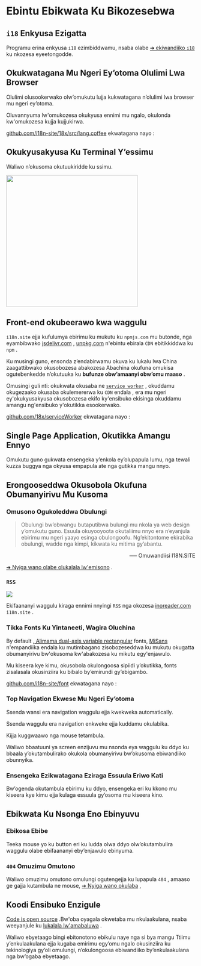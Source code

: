 # Ebintu Ebikwata Ku Bikozesebwa

## `i18` Enkyusa Ezigatta

Programu erina enkyusa `i18` ezimbiddwamu, nsaba olabe [➔ ekiwandiiko `i18`](/i18) ku nkozesa eyeetongodde.

## Okukwatagana Mu Ngeri Ey’otoma Olulimi Lwa Browser

Olulimi olusookerwako olw’omukutu lujja kukwatagana n’olulimi lwa browser mu ngeri ey’otoma.

Oluvannyuma lw'omukozesa okukyusa ennimi mu ngalo, okulonda kw'omukozesa kujja kujjukirwa.

[github.com/i18n-site/18x/src/lang.coffee](https://github.com/i18n-site/18x/blob/main/src/lang.coffee) ekwatagana nayo :

## Okukyusakyusa Ku Terminal Y’essimu

Waliwo n’okusoma okutuukiridde ku ssimu.

<img src="//p.3ti.site/1721379497.avif" width="350px">

## <a rel=id href="#ha" id="ha"></a> Front-end okubeerawo kwa waggulu

`i18n.site` ejja kufulumya ebirimu ku mukutu ku `npmjs.com` mu butonde, nga eyambibwako [jsdelivr.com](//jsdelivr.com) , [unpkg.com](//unpkg.com) n'ebintu ebirala `CDN` ebitikkiddwa ku `npm` .

Ku musingi guno, ensonda z’endabirwamu okuva ku lukalu lwa China zaagattibwako okusobozesa abakozesa Abachina okufuna omukisa ogutebenkedde n’okutuuka ku **bufunze obw’amaanyi obw’omu maaso** .

Omusingi guli nti: okukwata okusaba ne [`service worker`](https://developer.mozilla.org/docs/Web/API/Service_Worker_API) , okuddamu okugezaako okusaba okulemererwa ku `CDN` endala , era mu ngeri ey'okukyusakyusa okusobozesa ekifo ky'ensibuko ekisinga okuddamu amangu ng'ensibuko y'okutikka esookerwako.

[github.com/18x/serviceWorker](https://github.com/i18n-site/18x/tree/main/serviceWorker) ekwatagana nayo :

## Single Page Application, Okutikka Amangu Ennyo

Omukutu guno gukwata ensengeka y’enkola ey’olupapula lumu, nga tewali kuzza buggya nga okyusa empapula ate nga gutikka mangu nnyo.

## Erongooseddwa Okusobola Okufuna Obumanyirivu Mu Kusoma

### Omusono Ogukoleddwa Obulungi

> Obulungi bw’obwangu butaputibwa bulungi mu nkola ya web design y’omukutu guno.
> Esuula okuyooyoota okutaliimu nnyo era n’eyanjula ebirimu mu ngeri yaayo esinga obulongoofu.
> Ng’ekitontome ekirabika obulungi, wadde nga kimpi, kikwata ku mitima gy’abantu.

<p style="text-align:right">── Omuwandiisi I18N.SITE</p>

[➔ Nyiga wano olabe olukalala lw'emisono](/i18n.site/md/styl) .

### `RSS`

![](//p.3ti.site/1725541085.avif)

Ekifaananyi waggulu kiraga ennimi nnyingi `RSS` nga okozesa [inoreader.com](//inoreader.com) `i18n.site` .

### Tikka Fonts Ku Yintaneeti, Wagira Oluchina

By default [, Alimama dual-axis variable rectangular](https://www.iconfont.cn/fonts/detail?cnid=pOvFIr086ADR) fonts, [MiSans](https://hyperos.mi.com/font/zh/download/) n'empandiika endala ku mutimbagano zisobozeseddwa ku mukutu okugatta obumanyirivu bw'okusoma kw'abakozesa ku mikutu egy'enjawulo.

Mu kiseera kye kimu, okusobola okulongoosa sipiidi y’okutikka, fonts zisalasala okusinziira ku bibalo by’emirundi gy’ebigambo.

[github.com/i18n-site/font](https://github.com/i18n-site/font) ekwatagana nayo :

### Top Navigation Ekwese Mu Ngeri Ey’otoma

Ssenda wansi era navigation waggulu ejja kwekweka automatically.

Ssenda waggulu era navigation enkweke ejja kuddamu okulabika.

Kijja kuggwaawo nga mouse tetambula.

Waliwo bbaatuuni ya screen enzijuvu mu nsonda eya waggulu ku ddyo ku bbaala y’okutambulirako okukola obumanyirivu bw’okusoma ebiwandiiko obunnyika.

### Ensengeka Ezikwatagana Eziraga Essuula Eriwo Kati

Bw’ogenda okutambula ebirimu ku ddyo, ensengeka eri ku kkono mu kiseera kye kimu ejja kulaga essuula gy’osoma mu kiseera kino.

## Ebikwata Ku Nsonga Eno Ebinyuvu

### Ebikosa Ebibe

Teeka mouse yo ku button eri ku ludda olwa ddyo olw’okutambulira waggulu olabe ebifaananyi eby’enjawulo ebinyuma.

### `404` Omuzimu Omutono

Waliwo omuzimu omutono omulungi ogutengejja ku lupapula `404` , amaaso ge gajja kutambula ne mouse, [➔ Nyiga wano okulaba](/404) ,

## Koodi Ensibuko Enzigule

[Code is open source](/i18n.site/c/src) .Bw'oba oyagala okwetaba mu nkulaakulana, nsaba weeyanjule ku [lukalala lw'amabaluwa](//groups.google.com/u/2/g/i18n-site) .

Waliwo ebyetaago bingi ebitonotono ebikulu naye nga si bya mangu Ttiimu y’enkulaakulana ejja kugaba emirimu egy’omu ngalo okusinziira ku tekinologiya gy’oli omulungi, n’okulongoosa ebiwandiiko by’enkulaakulana nga bw’ogaba ebyetaago.